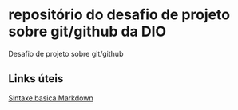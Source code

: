 # repositório do desafio de projeto sobre git/github da DIO
Desafio de projeto sobre git/github

## Links úteis
[Sintaxe basica Markdown](https://www.markdownguide.org/basic-syntax/)
